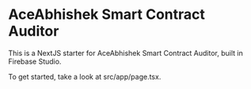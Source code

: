 # AceAbhishek Smart Contract Auditor

This is a NextJS starter for AceAbhishek Smart Contract Auditor, built in Firebase Studio.

To get started, take a look at src/app/page.tsx.
